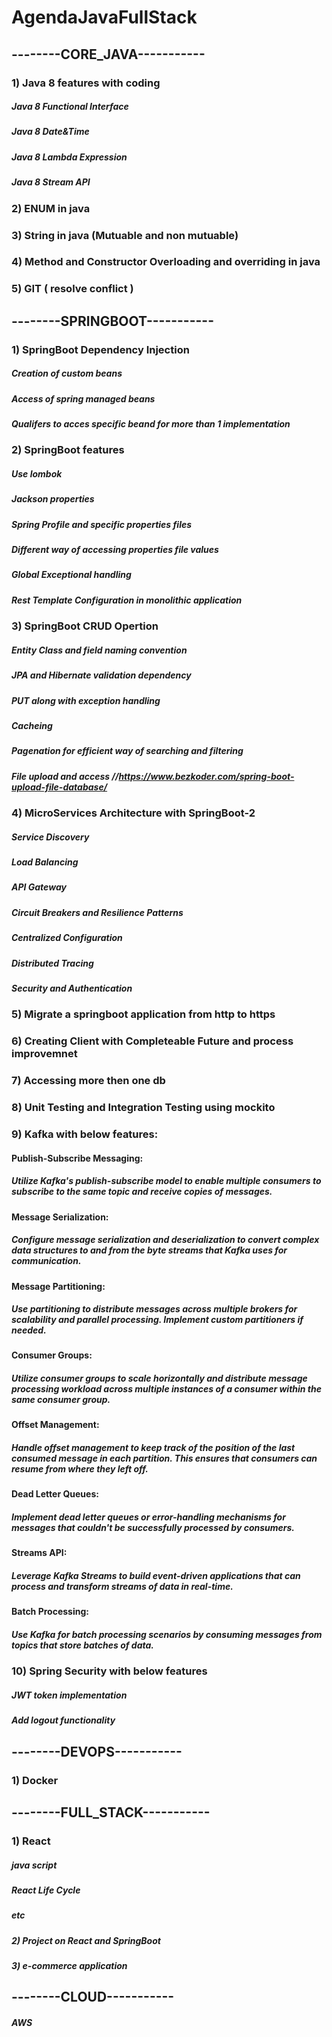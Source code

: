 # AgendaJavaFullStack

## --------CORE_JAVA-----------

 ### 1) Java 8 features with coding
  ##### Java 8 Functional Interface
  ##### Java 8 Date&Time
  ##### Java 8 Lambda Expression
  ##### Java 8 Stream API
  
 ### 2) ENUM in java
 ### 3) String in java (Mutuable and non mutuable)
 ### 4) Method and Constructor Overloading and overriding in java 
 ### 5) GIT ( resolve conflict )
## --------SPRINGBOOT-----------

### 1) SpringBoot Dependency Injection
##### Creation of custom beans
##### Access of spring managed beans
##### Qualifers to acces specific beand for more than 1 implementation

### 2) SpringBoot features
#####  Use lombok
#####  Jackson properties
#####  Spring Profile and specific properties files
#####  Different way of accessing properties file values
#####  Global Exceptional handling 
#####  Rest Template Configuration in monolithic application


### 3) SpringBoot CRUD Opertion
##### Entity Class and field naming convention 
##### JPA and Hibernate validation dependency
##### PUT along with exception handling
##### Cacheing
##### Pagenation for efficient way of searching and filtering
##### File upload and access //https://www.bezkoder.com/spring-boot-upload-file-database/

### 4) MicroServices Architecture with SpringBoot-2
##### Service Discovery
##### Load Balancing
##### API Gateway
##### Circuit Breakers and Resilience Patterns
##### Centralized Configuration
##### Distributed Tracing
##### Security and Authentication

### 5) Migrate a springboot application from http to https

### 6) Creating Client with Completeable Future and process improvemnet

### 7) Accessing more then one db

### 8) Unit Testing and Integration Testing using mockito

### 9) Kafka with below features:
#### Publish-Subscribe Messaging:
#####      Utilize Kafka's publish-subscribe model to enable multiple consumers to subscribe to the same topic and receive copies of messages.
#### Message Serialization:
#####      Configure message serialization and deserialization to convert complex data structures to and from the byte streams that Kafka uses for communication.
#### Message Partitioning:
#####      Use partitioning to distribute messages across multiple brokers for scalability and parallel processing. Implement custom partitioners if needed.
#### Consumer Groups:
#####      Utilize consumer groups to scale horizontally and distribute message processing workload across multiple instances of a consumer within the same consumer group.
#### Offset Management:
#####      Handle offset management to keep track of the position of the last consumed message in each partition. This ensures that consumers can resume from where they left off.
#### Dead Letter Queues:
#####      Implement dead letter queues or error-handling mechanisms for messages that couldn't be successfully processed by consumers.
#### Streams API:
#####      Leverage Kafka Streams to build event-driven applications that can process and transform streams of data in real-time.
#### Batch Processing:
#####      Use Kafka for batch processing scenarios by consuming messages from topics that store batches of data.

### 10) Spring Security with below features
##### JWT token implementation
##### Add logout functionality

## --------DEVOPS-----------
### 1) Docker

## --------FULL_STACK-----------
### 1) React
##### java script
##### React Life Cycle
##### etc
##### 2) Project on React and SpringBoot
##### 3) e-commerce application

## --------CLOUD-----------
##### AWS
        
